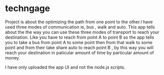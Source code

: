 # techngage
Project is about the optimizing the path from one point to the other.I have used three modes of communication ie, bus , walk and auto. 
This app tells about the the way you can use these three modes of transport to reach your destination. Like you have to reach from point 
A to point B so the app tells you to take a bus from point A to some point then from that walk to some point and from their take share auto
to reach point B , by this way you will reach your destination in paticular amount of time by particular  amount of money.

I have only uploaded the app UI and not the node.js scripts.
